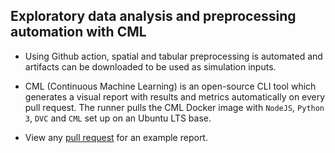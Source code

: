 ## Exploratory data analysis and preprocessing automation with CML

* Using Github action, spatial and tabular preprocessing is automated and artifacts can be downloaded to be used as simulation inputs.

* CML (Continuous Machine Learning) is an open-source CLI tool which generates a visual report with results and metrics automatically on every pull request. The runner pulls the CML Docker image with `NodeJS`, `Python 3`, `DVC` and `CML` set up on an Ubuntu LTS base.

* View any [pull request](https://github.com/teal35/EDA-preprocessing/pull) for an example report.
